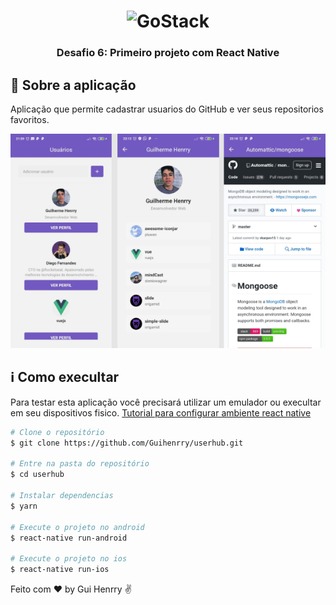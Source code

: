 <h1 align="center">
    <img alt="GoStack" src="https://rocketseat-cdn.s3-sa-east-1.amazonaws.com/bootcamp-header.png" width="200px" />
</h1>

<h3 align="center">
  Desafio 6: Primeiro projeto com React Native

</h3>

## :rocket: Sobre a aplicação

Aplicação que permite cadastrar usuarios do GitHub e ver seus repositorios favoritos.

![screenshot-main](screenshot.jpg)

## :information_source: Como execultar
Para testar esta aplicação você precisará utilizar um emulador ou execultar em seu dispositivos fisico. [Tutorial para configurar ambiente react native](https://nodejs.org/en/)

```bash
# Clone o repositório
$ git clone https://github.com/Guihenrry/userhub.git

# Entre na pasta do repositório
$ cd userhub

# Instalar dependencias
$ yarn

# Execute o projeto no android
$ react-native run-android

# Execute o projeto no ios
$ react-native run-ios
```

Feito com ♥ by Gui Henrry ✌
